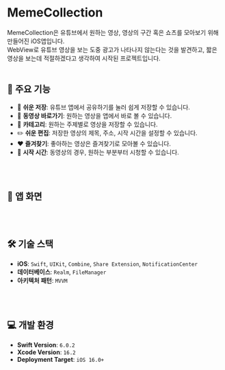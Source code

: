 # MemeCollection
MemeCollection은 유튜브에서 원하는 영상, 영상의 구간 혹은 쇼츠를 모아보기 위해 만들어진 iOS앱입니다.  
WebView로 유튜브 영상을 보는 도중 광고가 나타나지 않는다는 것을 발견하고, 짧은 영상을 보는데 적절하겠다고 생각하여 시작된 프로젝트입니다.
<br>
<br>

## 🌟 주요 기능
- 🫵 **쉬운 저장**: 유튜브 앱에서 공유하기를 눌러 쉽게 저장할 수 있습니다.
- 👀 **동영상 바로가기**: 원하는 영상을 앱에서 바로 볼 수 있습니다.
- 📁 **카테고리**: 원하는 주제별로 영상을 저장할 수 있습니다.
- ✏️ **쉬운 편집**: 저장한 영상의 제목, 주소, 시작 시간을 설정할 수 있습니다.
- ♥️ **즐겨찾기**: 좋아하는 영상은 즐겨찾기로 모아볼 수 있습니다.
- 🏃 **시작 시간**: 동영상의 경우, 원하는 부분부터 시청할 수 있습니다.
<br>
<br>


  
## 📱 앱 화면


<br>
<br>

## 🛠️ 기술 스택
- **iOS**: `Swift`, `UIKit`, `Combine`, `Share Extension`, `NotificationCenter`
- **데이터베이스**: `Realm`, `FileManager`
- **아키텍처 패턴**: `MVVM`
<br>
<br>

## 💻 개발 환경
- **Swift Version**: `6.0.2`
- **Xcode Version**: `16.2`
- **Deployment Target**: `iOS 16.0+`
